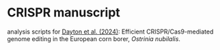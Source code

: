# CRISPR manuscript
analysis scripts for [Dayton et al. (2024)](https://doi.org/10.1111/imb.12959): Efficient CRISPR/Cas9-mediated genome editing in the European corn borer, *Ostrinia nubilalis*.


